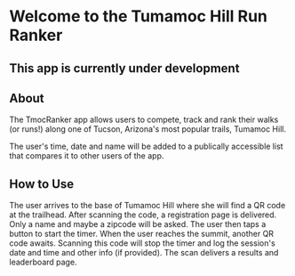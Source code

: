 # Welcome to the Tumamoc Hill Run Ranker
## This app is currently under development
## About
The TmocRanker app allows users to compete, track and rank their walks (or runs!) along one of Tucson, Arizona's most popular trails, Tumamoc Hill. 

The user's time, date and name will be added to a publically accessible list that compares it to other users of the app.

## How to Use

The user arrives to the base of Tumamoc Hill where she will find a QR code at the trailhead. After scanning the code, a registration page is delivered. Only a name and maybe a zipcode will be asked. 
The user then taps a button to start the timer. When the user reaches the summit, another QR code awaits. 
Scanning this code will stop the timer and log the session's date and time and other info (if provided). 
The scan delivers a results and leaderboard page. 
